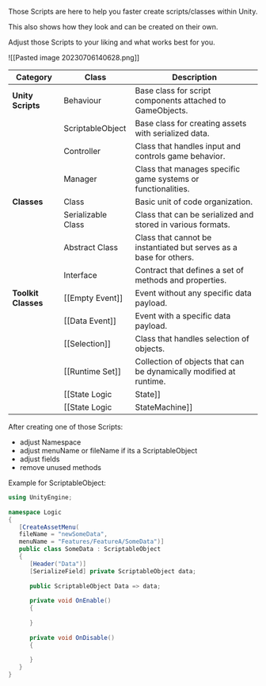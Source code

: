 
Those Scripts are here to help you faster create scripts/classes within Unity.

This also shows how they look and can be created on their own.

Adjust those Scripts to your liking and what works best for you.

![[Pasted image 20230706140628.png]]

|Category|Class|Description|
|---|---|---|
|**Unity Scripts**|Behaviour|Base class for script components attached to GameObjects.|
||ScriptableObject|Base class for creating assets with serialized data.|
||Controller|Class that handles input and controls game behavior.|
||Manager|Class that manages specific game systems or functionalities.|
|**Classes**|Class|Basic unit of code organization.|
||Serializable Class|Class that can be serialized and stored in various formats.|
||Abstract Class|Class that cannot be instantiated but serves as a base for others.|
||Interface|Contract that defines a set of methods and properties.|
|**Toolkit Classes**|[[Empty Event]]|Event without any specific data payload.|
||[[Data Event]]|Event with a specific data payload.|
||[[Selection]]|Class that handles selection of objects.|
||[[Runtime Set]]|Collection of objects that can be dynamically modified at runtime.|
||[[State Logic|State]]|Class that represents a specific state in a state machine.|
||[[State Logic|StateMachine]]|Monobehaviour that represents a StateMachine.|


After creating one of those Scripts:

-  adjust Namespace
-  adjust menuName or fileName if its a ScriptableObject
-  adjust fields
-  remove unused methods

Example for ScriptableObject:

```csharp
using UnityEngine;  
  
namespace Logic  
{  
   [CreateAssetMenu(
   fileName = "newSomeData",
   menuName = "Features/FeatureA/SomeData")]
   public class SomeData : ScriptableObject  
   {
      [Header("Data")]
      [SerializeField] private ScriptableObject data;
      
      public ScriptableObject Data => data;
       
      private void OnEnable()
      {
      
      }
      
      private void OnDisable()  
      {
      
      }  
   }
}
```